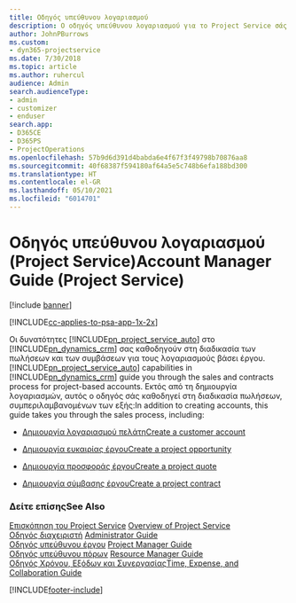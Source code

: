 ```yaml
---
title: Οδηγός υπεύθυνου λογαριασμού
description: Ο οδηγός υπεύθυνου λογαριασμού για το Project Service σάς καθοδηγεί στη διαδικασία των πωλήσεων και των συμβάσεων για τους λογαριασμούς βάσει έργου.
author: JohnPBurrows
ms.custom:
- dyn365-projectservice
ms.date: 7/30/2018
ms.topic: article
ms.author: ruhercul
audience: Admin
search.audienceType:
- admin
- customizer
- enduser
search.app:
- D365CE
- D365PS
- ProjectOperations
ms.openlocfilehash: 57b9d6d391d4babda6e4f67f3f49798b70876aa8
ms.sourcegitcommit: 40f68387f594180af64a5e5c748b6efa188bd300
ms.translationtype: HT
ms.contentlocale: el-GR
ms.lasthandoff: 05/10/2021
ms.locfileid: "6014701"
---
```

# <a name="account-manager-guide-project-service"></a><span data-ttu-id="94e63-103">Οδηγός υπεύθυνου λογαριασμού (Project Service)</span><span class="sxs-lookup"><span data-stu-id="94e63-103">Account Manager Guide (Project Service)</span></span>

[!include [banner](../includes/psa-now-project-operations.md)]

[!INCLUDE[cc-applies-to-psa-app-1x-2x](../includes/cc-applies-to-psa-app-1x-2x.md)]

<span data-ttu-id="94e63-104">Οι δυνατότητες [!INCLUDE[pn_project_service_auto](../includes/pn-project-service-auto.md)] στο [!INCLUDE[pn_dynamics_crm](../includes/pn-dynamics-crm.md)] σας καθοδηγούν στη διαδικασία των πωλήσεων και των συμβάσεων για τους λογαριασμούς βάσει έργου.</span><span class="sxs-lookup"><span data-stu-id="94e63-104">[!INCLUDE[pn_project_service_auto](../includes/pn-project-service-auto.md)] capabilities in [!INCLUDE[pn_dynamics_crm](../includes/pn-dynamics-crm.md)] guide you through the sales and contracts process for project-based accounts.</span></span> <span data-ttu-id="94e63-105">Εκτός από τη δημιουργία λογαριασμών, αυτός ο οδηγός σάς καθοδηγεί στη διαδικασία πωλήσεων, συμπεριλαμβανομένων των εξής:</span><span class="sxs-lookup"><span data-stu-id="94e63-105">In addition to creating accounts, this guide takes you through the sales process, including:</span></span>  
  
-   [<span data-ttu-id="94e63-106">Δημιουργία λογαριασμού πελάτη</span><span class="sxs-lookup"><span data-stu-id="94e63-106">Create a customer account</span></span>](../psa/create-customer-account.md)  
  
-   [<span data-ttu-id="94e63-107">Δημιουργία ευκαιρίας έργου</span><span class="sxs-lookup"><span data-stu-id="94e63-107">Create a project opportunity</span></span>](../psa/create-project-opportunity.md)  
  
-   [<span data-ttu-id="94e63-108">Δημιουργία προσφοράς έργου</span><span class="sxs-lookup"><span data-stu-id="94e63-108">Create a project quote</span></span>](../psa/create-project-quote.md)  
  
-   [<span data-ttu-id="94e63-109">Δημιουργία σύμβασης έργου</span><span class="sxs-lookup"><span data-stu-id="94e63-109">Create a project contract</span></span>](../psa/create-project-contract.md)  
  
  
### <a name="see-also"></a><span data-ttu-id="94e63-110">Δείτε επίσης</span><span class="sxs-lookup"><span data-stu-id="94e63-110">See Also</span></span>  
 <span data-ttu-id="94e63-111">[Επισκόπηση του Project Service](../psa/overview.md) </span><span class="sxs-lookup"><span data-stu-id="94e63-111">[Overview of Project Service](../psa/overview.md) </span></span>  
 <span data-ttu-id="94e63-112">[Οδηγός διαχειριστή](../psa/admin-guide.md) </span><span class="sxs-lookup"><span data-stu-id="94e63-112">[Administrator Guide](../psa/admin-guide.md) </span></span>  
 <span data-ttu-id="94e63-113">[Οδηγός υπεύθυνου έργου](../psa/project-manager-guide.md) </span><span class="sxs-lookup"><span data-stu-id="94e63-113">[Project Manager Guide](../psa/project-manager-guide.md) </span></span>  
 <span data-ttu-id="94e63-114">[Οδηγός υπεύθυνου πόρων](../psa/resource-manager-guide.md) </span><span class="sxs-lookup"><span data-stu-id="94e63-114">[Resource Manager Guide](../psa/resource-manager-guide.md) </span></span>  
 [<span data-ttu-id="94e63-115">Οδηγός Χρόνου, Εξόδων και Συνεργασίας</span><span class="sxs-lookup"><span data-stu-id="94e63-115">Time, Expense, and Collaboration Guide</span></span>](../psa/time-expense-collaboration-guide.md)


[!INCLUDE[footer-include](../includes/footer-banner.md)]